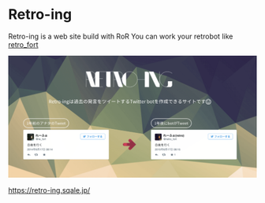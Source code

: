 Retro-ing
====

Retro-ing is a web site build with RoR
You can work your retrobot like [retro_fort](https://twitter.com/retro_fort)

![](https://raw.githubusercontent.com/re-fort/Retro-ing/master/image/sample.png)

https://retro-ing.sqale.jp/
